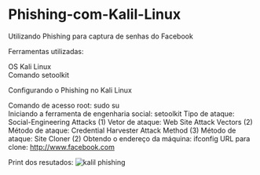 # Phishing-com-Kalil-Linux
Utilizando Phishing para captura de senhas do Facebook


Ferramentas utilizadas:

OS Kali Linux <br>
Comando setoolkit

Configurando o Phishing no Kali Linux

Comando de acesso root: sudo su <br>
Iniciando a ferramenta de engenharia social: setoolkit
Tipo de ataque: Social-Engineering Attacks (1)
Vetor de ataque: Web Site Attack Vectors (2)
Método de ataque: Credential Harvester Attack Method (3)
Método de ataque: Site Cloner (2)
Obtendo o endereço da máquina: ifconfig
URL para clone: http://www.facebook.com

Print dos resutados:
![kalil phishing](https://github.com/user-attachments/assets/986e405b-a683-4f82-86bb-b87c8748e881)
